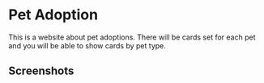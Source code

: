 # Pet Adoption  

This is a website about pet adoptions. There will be cards set for each pet and you will be able to show cards by pet type.  

## Screenshots  

